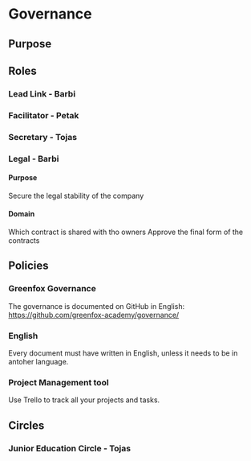 # Governance

## Purpose

## Roles
### Lead Link - Barbi

### Facilitator - Petak

### Secretary - Tojas

### Legal - Barbi
#### Purpose
Secure the legal stability of the company

#### Domain
Which contract is shared with tho owners
Approve the final form of the contracts

## Policies

### Greenfox Governance
The governance is documented on GitHub in English: https://github.com/greenfox-academy/governance/

### English
Every document must have written in English, unless it needs to be in antoher language.

### Project Management tool
Use Trello to track all your projects and tasks.

## Circles
### Junior Education Circle - Tojas
